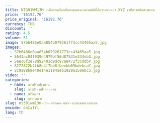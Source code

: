 ```yaml
---
title: NT301WM13M เวทีการเคลื่อนที่แบบแมนนวลสามมิติที่มีความแม่นยํา XYZ เวทีการแปลสามแกน
price: '16192.76'
price_original: '16192.76'
currency: THB
discount: ''
rating: 4.5
volume: 51
image: S7b6486e0aa854b079261773cc43465aa5.jpg
images:
  - S7b6486e0aa854b079261773cc43465aa5.jpg
  - S643ac04f039e4979bf56d87531e344eb3.jpg
  - Saec6f2e78d92403d9dc97a8472f3cddbP.jpg
  - S272822b4fb8e4f7bb8fbeebb69bdebcaY.jpg
  - Sc9a88b9e40e14e1194aeb1929a150ebc5.jpg
video: ''
categories:
  - name: การปรับปรุงบ้าน
    slug: การปร-บปร-งบ-าน
  - name: ฮาร์ดแวร์
    slug: ฮาร-ดแวร
slug: nt301wm13m-เวท-การเคล-อนท-แบบแมนนวลสามม
encode: onIafYi
lang: th
---
```

  